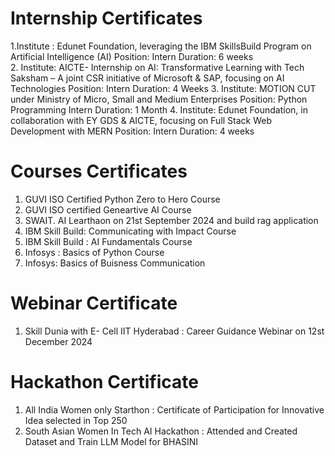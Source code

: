 # Internship Certificates
1.Institute : Edunet Foundation, leveraging the IBM  SkillsBuild Program on Artificial Intelligence (AI) 
Position: Intern 
Duration: 6 weeks  
2. Institute: AICTE- Internship on AI: Transformative Learning with Tech Saksham – A joint CSR initiative of Microsoft & SAP, focusing on AI Technologies 
Position: Intern 
Duration: 4 Weeks 
3. Institute: MOTION CUT  under Ministry of Micro, Small and Medium Enterprises 
Position: Python Programming Intern 
Duration: 1 Month
4. Institute: Edunet Foundation, in collaboration with EY GDS & AICTE, focusing on Full Stack Web Development with MERN 
Position: Intern 
Duration: 4 weeks

# Courses Certificates
1. GUVI  ISO  Certified Python Zero to Hero Course 
2. GUVI  ISO certified Geneartive AI Course
3. SWAIT. AI Learthaon on 21st September 2024 and build rag application
4. IBM Skill Build: Communicating with Impact Course
5. IBM Skill Build : AI Fundamentals Course
6. Infosys : Basics of Python Course
7.  Infosys: Basics of Buisness Communication

# Webinar Certificate
1. Skill Dunia with E- Cell IIT Hyderabad :  Career Guidance Webinar on 12st December 2024
# Hackathon Certificate
1. All India Women only Starthon :  Certificate of Participation for Innovative Idea selected in Top 250
2. South Asian Women In Tech  AI Hackathon : Attended and Created Dataset and Train LLM Model for BHASINI
